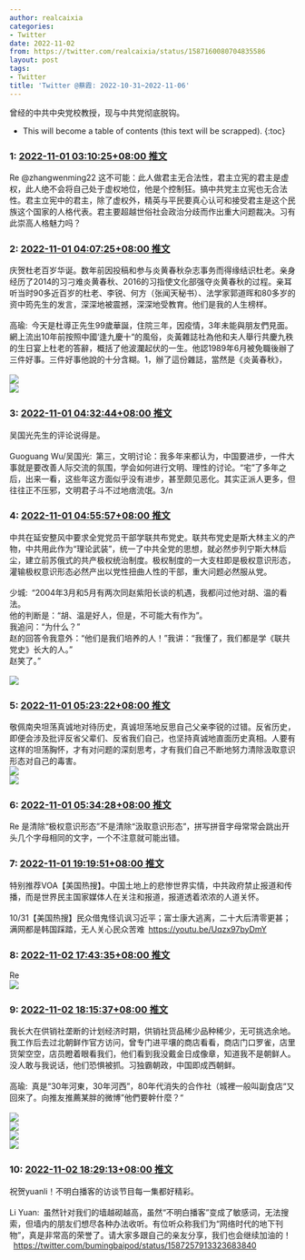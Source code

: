 ```yaml
---
author: realcaixia
categories:
- Twitter
date: 2022-11-02
from: https://twitter.com/realcaixia/status/1587160080704835586
layout: post
tags:
- Twitter
title: 'Twitter @蔡霞: 2022-10-31~2022-11-06'
---
```


曾经的中共中央党校教授，现与中共党彻底脱钩。 

* This will become a table of contents (this text will be scrapped).
{:toc}

### 1: [2022-11-01 03:10:25+08:00 推文](https://twitter.com/realcaixia/status/1587160080704835586)

Re @zhangwenming22 这不可能：此人做君主无合法性，君主立宪的君主是虚权，此人绝不会将自己处于虚权地位，他是个控制狂。搞中共党主立宪也无合法性。君主立宪中的君主，除了虚权外，精英与平民要真心认可和接受君主是这个民族这个国家的人格代表。君主要超越世俗社会政治分歧而作出重大问题裁决。习有此崇高人格魅力吗？

### 2: [2022-11-01 04:07:25+08:00 推文](https://twitter.com/realcaixia/status/1587174424222093313)

庆贺杜老百岁华诞。数年前因投稿和参与炎黄春秋杂志事务而得缘结识杜老。亲身经历了2014的习刁难炎黄春秋、2016的习指使文化部强夺炎黄春秋的过程。亲耳听当时90多近百岁的杜老、李锐、何方（张闻天秘书）、法学家郭道晖和80多岁的资中筠先生的发言，深深地被震撼，深深地受教育。他们是我的人生榜样。<br><br>高瑜: 今天是杜導正先生99歲華誕，住院三年，因疫情，3年未能與朋友們見面。網上流出10年前按照中國‘逢九慶十“的風俗，炎黃雜誌社為他和夫人舉行共慶九秩的生日宴上杜老的答辭，概括了他波瀾起伏的一生。他認1989年6月被免職後辦了三件好事。三件好事他說的十分含糊。1，辦了這份雜誌，當然是《炎黃春秋》，<br><br><img style="" src="https://pbs.twimg.com/media/FgYdll7UAAAkcBF?format=png&amp;name=orig" referrerpolicy="no-referrer"><br><img style="" src="https://pbs.twimg.com/media/FgYdqIuUoAAz1WW?format=jpg&amp;name=orig" referrerpolicy="no-referrer">

### 3: [2022-11-01 04:32:44+08:00 推文](https://twitter.com/realcaixia/status/1587180796380696584)

吴国光先生的评论说得是。<br><br>Guoguang Wu/吴国光: 第三，文明讨论：我多年来都认为，中国要进步，一件大事就是要改善人际交流的氛围，学会如何进行文明、理性的讨论。“宅”了多年之后，出来一看，这些年这方面似乎没有进步，甚至颇见恶化。其实正派人更多，但往往正不压邪，文明君子斗不过地痞流氓。3/n<br>

### 4: [2022-11-01 04:55:57+08:00 推文](https://twitter.com/realcaixia/status/1587186638702186497)

中共在延安整风中要求全党党员干部学联共布党史。联共布党史是斯大林主义的产物，中共用此作为“理论武装”，统一了中共全党的思想，就必然步列宁斯大林后尘，建立前苏俄式的共产极权统治制度。极权制度的一大支柱即是极权意识形态，灌输极权意识形态必然产出以党性扭曲人性的干部，重大问题必然服从党。<br><br>少城: “2004年3月和5月有两次同赵紫阳长谈的机遇，我都问过他对胡、温的看法。<br>他的判断是：“胡、温是好人，但是，不可能大有作为”。<br>我追问：“为什么？”<br>赵的回答令我意外：“他们是我们培养的人！”我讲：“我懂了，我们都是学《联共党史》长大的人。”<br>赵笑了。”<br><br><img style="" src="https://pbs.twimg.com/media/FgXeTzTUcAA_7_V?format=jpg&amp;name=orig" referrerpolicy="no-referrer">

### 5: [2022-11-01 05:23:22+08:00 推文](https://twitter.com/realcaixia/status/1587193535689785344)

敬佩南央坦荡真诚地对待历史，真诚坦荡地反思自己父亲李锐的过错。反省历史，即便会涉及批评反省父辈们、反省我们自己，也坚持真诚地直面历史真相。人要有这样的坦荡胸怀，才有对问题的深刻思考，才有我们自己不断地努力清除汲取意识形态对自己的毒害。<br><img style="" src="https://pbs.twimg.com/media/FgbYGmiXEAAL-xh?format=jpg&amp;name=orig" referrerpolicy="no-referrer"><br><img style="" src="https://pbs.twimg.com/media/FgbYG00WIAAJ2eC?format=jpg&amp;name=orig" referrerpolicy="no-referrer">

### 6: [2022-11-01 05:34:28+08:00 推文](https://twitter.com/realcaixia/status/1587196328823721986)

Re 是清除“极权意识形态”不是清除“汲取意识形态”，拼写拼音字母常常会跳出开头几个字母相同的文字，一个不注意就可能出错。

### 7: [2022-11-01 19:19:51+08:00 推文](https://twitter.com/realcaixia/status/1587404046893301760)

特别推荐VOA【美国热搜】。中国土地上的悲惨世界实情，中共政府禁止报道和传播，而是世界民主国家媒体人在关注和报道，报道透着浓浓的人道关怀。<br><br>10/31【美国热搜】民众借鬼怪讥讽习近平；富士康大逃离，二十大后清零更甚；满网都是韩国踩踏，无人关心民众苦难 <a href="https://youtu.be/Uqzx97byDmY" target="_blank" rel="noopener noreferrer">https://youtu.be/Uqzx97byDmY</a>

### 8: [2022-11-02 17:43:35+08:00 推文](https://twitter.com/realcaixia/status/1587742207968247810)

Re <br><img style="" src="https://pbs.twimg.com/media/FgjLHxIXEAIRUer?format=jpg&amp;name=orig" referrerpolicy="no-referrer">

### 9: [2022-11-02 18:15:37+08:00 推文](https://twitter.com/realcaixia/status/1587750267654660096)

我长大在供销社垄断的计划经济时期，供销社货品稀少品种稀少，无可挑选余地。我工作后去过北朝鲜作官方访问，曾专门进平壤的商店看看，商店门口罗雀，店里货架空空，店员瞪着眼看我们，他们看到我没戴金日成像章，知道我不是朝鲜人。没人敢与我说话，他们恐惧被抓。习独霸朝政，中国即成西朝鲜。<br><br>高瑜: 真是“30年河東，30年河西”，80年代消失的合作社（城裡一般叫副食店“又回來了。向推友推薦某胖的微博”他們要幹什麼？“<br><br><img style="" src="https://pbs.twimg.com/media/Fgi-4YEVQAAoIxm?format=png&amp;name=orig" referrerpolicy="no-referrer"><br><img style="" src="https://pbs.twimg.com/media/Fgi_G_YVIAEhY_A?format=png&amp;name=orig" referrerpolicy="no-referrer"><br><img style="" src="https://pbs.twimg.com/media/Fgi_KhzUYAMu_Fy?format=png&amp;name=orig" referrerpolicy="no-referrer"><br><img style="" src="https://pbs.twimg.com/media/Fgi_NWPUUAEJYI5?format=png&amp;name=orig" referrerpolicy="no-referrer">

### 10: [2022-11-02 18:29:13+08:00 推文](https://twitter.com/realcaixia/status/1587753692228423680)

祝贺yuanli！不明白播客的访谈节目每一集都好精彩。<br><br>Li Yuan: 虽然针对我们的墙越砌越高，虽然“不明白播客”变成了敏感词，无法搜索，但墙内的朋友们想尽各种办法收听。有位听众称我们为“网络时代的地下刊物”，真是非常高的荣誉了。请大家多跟自己的亲友分享，我们也会继续加油的！<br> <a href="https://twitter.com/bumingbaipod/status/1587257913323683840" target="_blank" rel="noopener noreferrer">https://twitter.com/bumingbaipod/status/1587257913323683840</a>

